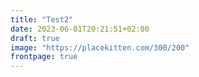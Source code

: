 ```yaml
---
title: "Test2"
date: 2023-06-01T20:21:51+02:00
draft: true
image: "https://placekitten.com/300/200"
frontpage: true
---
```


